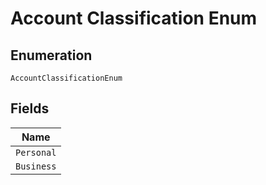 
# Account Classification Enum

## Enumeration

`AccountClassificationEnum`

## Fields

| Name |
|  --- |
| `Personal` |
| `Business` |

